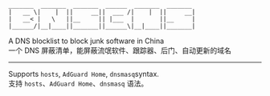 
```
_______  _______  _______  ______  _______  _______  
|   __ \|    |  ||     __||  ___ /|    |  ||     __|  
|   __< |   \   ||__     || |___  |       ||__     |  
|______/|__|____||_______||______\|__|____||_______|  
```
A DNS blocklist to block junk software in China  
一个 DNS 屏蔽清单，能屏蔽流氓软件、跟踪器、后门、自动更新的域名

---
Supports ``hosts``, ``AdGuard Home``, ``dnsmasq``syntax.  
支持 ``hosts``、``AdGuard Home``、``dnsmasq`` 语法。
